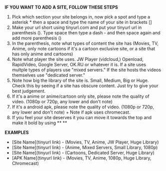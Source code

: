 **IF YOU WANT TO ADD A SITE, FOLLOW THESE STEPS**

1. Pick which section your site belongs in, now pick a spot and type a asterisk * then a space and type the name of your site in brackets []
2. Make your url short using tinyurl.com and put your tinyurl url in parenthesis (). Type space then type a dash - and then space again and add more parenthesis ()
3. In the parenthesis, note what types of content the site has (Movies, TV, Anime, only note cartoons if it's a cartoon exclusive site, or a site that has only anime and cartoons) 
4. Note what player the site uses. JW Player (vidcloud,) Openload, RapidVideo, Google Server, OK.RU or whatever it is. If a site uses multple types of players use "mixed servers." If the site hosts the videos themselves use "dedicated server." 
5. Note how big the library of the site is. Small, Medium, Big or Huge. Check this by seeing if a site has obscure content. Just try to give your best judgement. 
6. If it's a anime or anime/cartoon only site, please note the quality of video. (1080p or 720p, any lower and don't note)
7. If it's a android apk, please note the quality of video. (1080p or 720p, any lower and don't note) + Note if apk uses chromecast.
8. If you feel your site deserves it you can move it towards the top and make it bold by using ** **

**EXAMPLES**

* [Site Name](tinyurl link) - (Movies, TV, Anime, JW Player, Huge Library)
* [Site Name](tinyurl link) - (Anime, Mixed Servers, Small Library, 1080p)
* [Site Name](tinyurl link) - (Cartoons, Dedicated Server, Huge Library)
* [APK Name](tinyurl link) - (Movies, TV, Anime, 1080p, Huge Library, Chromecast)






